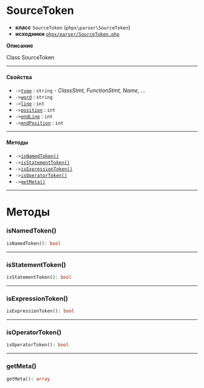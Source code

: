 # SourceToken

- **класс** `SourceToken` (`phpx\parser\SourceToken`)
- **исходники** [`phpx/parser/SourceToken.php`](./src/main/resources/JPHP-INF/sdk/phpx/parser/SourceToken.php)

**Описание**

Class SourceToken

---

#### Свойства

- `->`[`type`](#prop-type) : `string` - _ClassStmt, FunctionStmt, Name, ..._
- `->`[`word`](#prop-word) : `string`
- `->`[`line`](#prop-line) : `int`
- `->`[`position`](#prop-position) : `int`
- `->`[`endLine`](#prop-endline) : `int`
- `->`[`endPosition`](#prop-endposition) : `int`

---

#### Методы

- `->`[`isNamedToken()`](#method-isnamedtoken)
- `->`[`isStatementToken()`](#method-isstatementtoken)
- `->`[`isExpressionToken()`](#method-isexpressiontoken)
- `->`[`isOperatorToken()`](#method-isoperatortoken)
- `->`[`getMeta()`](#method-getmeta)

---
# Методы

<a name="method-isnamedtoken"></a>

### isNamedToken()
```php
isNamedToken(): bool
```

---

<a name="method-isstatementtoken"></a>

### isStatementToken()
```php
isStatementToken(): bool
```

---

<a name="method-isexpressiontoken"></a>

### isExpressionToken()
```php
isExpressionToken(): bool
```

---

<a name="method-isoperatortoken"></a>

### isOperatorToken()
```php
isOperatorToken(): bool
```

---

<a name="method-getmeta"></a>

### getMeta()
```php
getMeta(): array
```